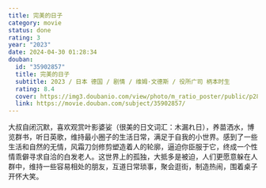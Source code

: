 ```yaml
---
title: 完美的日子
category: movie
status: done
rating: 3
year: "2023"
date: 2024-04-30 01:28:34
douban:
  id: "35902857"
  title: 完美的日子
  subtitle: 2023 / 日本 德国 / 剧情 / 维姆·文德斯 / 役所广司 柄本时生
  rating: 8.4
  cover: https://img3.doubanio.com/view/photo/m_ratio_poster/public/p2898894527.jpg
  link: https://movie.douban.com/subject/35902857/
---
```


大叔自闭沉默，喜欢观赏叶影婆娑（很美的日文词汇：木漏れ日），养苗洒水，博览群书，听日英歌，维持最小圈子的生活日常，满足于自我的小世界。感到了一些生活和自然的无情，风霜刀剑修剪塑造着人的轮廓，逼迫你臣服于它，终成一个性情乖僻寻求自洽的白发老人。这世界上的孤独，大抵多是被迫，人们更愿意躲在人群中，维持一些容易相处的朋友，互道日常琐事，聚会逛街，制造热闹，围着桌子开怀大笑。
